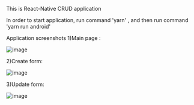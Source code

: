 This is React-Native CRUD application

In order to start application, run command 'yarn' , and then run command 'yarn run android'

Application screenshots 
1)Main page :

 ![image](https://user-images.githubusercontent.com/58718910/221323503-59ea914a-a6bf-41a1-9e7d-3c420ebb45c3.png)
 
2)Create form:

![image](https://user-images.githubusercontent.com/58718910/221323593-7f7e5e05-b71b-4d3c-840c-ff53cf7de632.png)

3)Update form:

![image](https://user-images.githubusercontent.com/58718910/221323691-6a10c4eb-2a9e-4f7e-b061-2f3b18eafa18.png)

